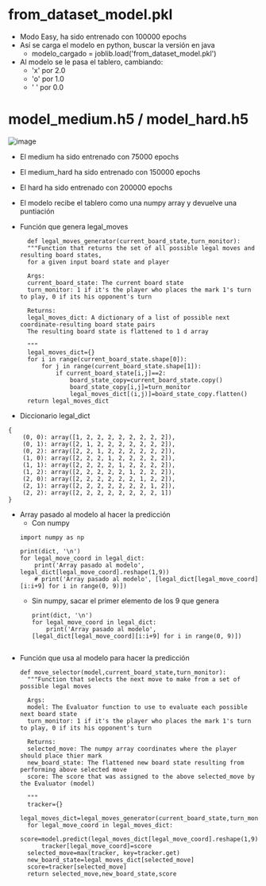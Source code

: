# from_dataset_model.pkl
- Modo Easy, ha sido entrenado con 100000 epochs
- Así se carga el modelo en python, buscar la versión en java
	- modelo_cargado = joblib.load('from_dataset_model.pkl')
- Al modelo se le pasa el tablero, cambiando:
	- 'x' por 2.0
	- 'o' por 1.0
	- ' ' por 0.0

# model_medium.h5 / model_hard.h5
![image](https://github.com/Gabriel-R-L/Suite_Sensores_Multimedia/assets/121958702/ba1b61b5-17b9-401d-9780-44ae13edc565)
- El medium ha sido entrenado con 75000 epochs
- El medium_hard ha sido entrenado con 150000 epochs
- El hard ha sido entrenado con 200000 epochs
- El modelo recibe el tablero como una numpy array y devuelve una puntiación

- Función que genera legal_moves
  ```
	def legal_moves_generator(current_board_state,turn_monitor):
    """Function that returns the set of all possible legal moves and resulting board states, 
    for a given input board state and player

    Args:
    current_board_state: The current board state
    turn_monitor: 1 if it's the player who places the mark 1's turn to play, 0 if its his opponent's turn

    Returns:
    legal_moves_dict: A dictionary of a list of possible next coordinate-resulting board state pairs
    The resulting board state is flattened to 1 d array

    """
    legal_moves_dict={}
    for i in range(current_board_state.shape[0]):
        for j in range(current_board_state.shape[1]):
            if current_board_state[i,j]==2:
                board_state_copy=current_board_state.copy()
                board_state_copy[i,j]=turn_monitor
                legal_moves_dict[(i,j)]=board_state_copy.flatten()
    return legal_moves_dict
  ```
- Diccionario legal_dict
```
{
	(0, 0): array([1, 2, 2, 2, 2, 2, 2, 2, 2]),
	(0, 1): array([2, 1, 2, 2, 2, 2, 2, 2, 2]),
	(0, 2): array([2, 2, 1, 2, 2, 2, 2, 2, 2]),
	(1, 0): array([2, 2, 2, 1, 2, 2, 2, 2, 2]),
	(1, 1): array([2, 2, 2, 2, 1, 2, 2, 2, 2]),
	(1, 2): array([2, 2, 2, 2, 2, 1, 2, 2, 2]),
	(2, 0): array([2, 2, 2, 2, 2, 2, 1, 2, 2]),
	(2, 1): array([2, 2, 2, 2, 2, 2, 2, 1, 2]),
	(2, 2): array([2, 2, 2, 2, 2, 2, 2, 2, 1])
}
```
- Array pasado al modelo al hacer la predicción
	- Con numpy
	```
	import numpy as np
 
	print(dict, '\n')
	for legal_move_coord in legal_dict:
	    print('Array pasado al modelo', legal_dict[legal_move_coord].reshape(1,9))
	    # print('Array pasado al modelo', [legal_dict[legal_move_coord][i:i+9] for i in range(0, 9)])
	```
 	- Sin numpy, sacar el primer elemento de los 9 que genera
    	```
		print(dict, '\n')
		for legal_move_coord in legal_dict:
		    print('Array pasado al modelo', [legal_dict[legal_move_coord][i:i+9] for i in range(0, 9)])
  	```
- Función que usa al modelo para hacer la predicción
  ```
  def move_selector(model,current_board_state,turn_monitor):
    """Function that selects the next move to make from a set of possible legal moves

    Args:
    model: The Evaluator function to use to evaluate each possible next board state
    turn_monitor: 1 if it's the player who places the mark 1's turn to play, 0 if its his opponent's turn

    Returns:
    selected_move: The numpy array coordinates where the player should place thier mark
    new_board_state: The flattened new board state resulting from performing above selected move
    score: The score that was assigned to the above selected_move by the Evaluator (model)

    """
    tracker={}
    legal_moves_dict=legal_moves_generator(current_board_state,turn_monitor)
    for legal_move_coord in legal_moves_dict:
        score=model.predict(legal_moves_dict[legal_move_coord].reshape(1,9))
        tracker[legal_move_coord]=score
    selected_move=max(tracker, key=tracker.get)
    new_board_state=legal_moves_dict[selected_move]
    score=tracker[selected_move]
    return selected_move,new_board_state,score
  ```
